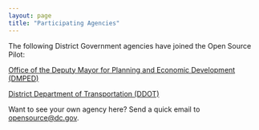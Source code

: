 ```yaml
---
layout: page
title: "Participating Agencies"
---
```


The following District Government agencies have joined the Open Source Pilot:

[Office of the Deputy Mayor for Planning and Economic Development (DMPED)](http://dmped.dc.gov/)

[District Department of Transportation (DDOT)](http://ddot.dc.gov/)

Want to see your own agency here? Send a quick email to [opensource@dc.gov](mailto:opensource@dc.gov).